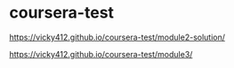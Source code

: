 # coursera-test
https://vicky412.github.io/coursera-test/module2-solution/

https://vicky412.github.io/coursera-test/module3/
